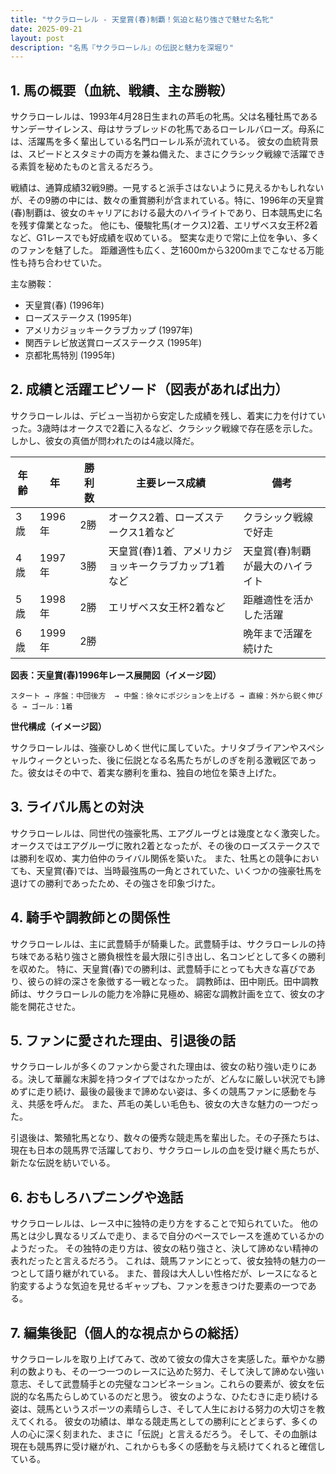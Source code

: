 ```yaml
---
title: "サクラローレル - 天皇賞(春)制覇！気迫と粘り強さで魅せた名牝"
date: 2025-09-21
layout: post
description: "名馬『サクラローレル』の伝説と魅力を深堀り"
---
```


## 1. 馬の概要（血統、戦績、主な勝鞍）

サクラローレルは、1993年4月28日生まれの芦毛の牝馬。父は名種牡馬であるサンデーサイレンス、母はサラブレッドの牝馬であるローレルバローズ。母系には、活躍馬を多く輩出している名門ローレル系が流れている。  彼女の血統背景は、スピードとスタミナの両方を兼ね備えた、まさにクラシック戦線で活躍できる素質を秘めたものと言えるだろう。

戦績は、通算成績32戦9勝。一見すると派手さはないように見えるかもしれないが、その9勝の中には、数々の重賞勝利が含まれている。特に、1996年の天皇賞(春)制覇は、彼女のキャリアにおける最大のハイライトであり、日本競馬史に名を残す偉業となった。  他にも、優駿牝馬(オークス)2着、エリザベス女王杯2着など、G1レースでも好成績を収めている。  堅実な走りで常に上位を争い、多くのファンを魅了した。 距離適性も広く、芝1600mから3200mまでこなせる万能性も持ち合わせていた。


主な勝鞍：

* 天皇賞(春) (1996年)
* ローズステークス (1995年)
* アメリカジョッキークラブカップ (1997年)
* 関西テレビ放送賞ローズステークス (1995年)
* 京都牝馬特別 (1995年)


## 2. 成績と活躍エピソード（図表があれば出力）

サクラローレルは、デビュー当初から安定した成績を残し、着実に力を付けていった。3歳時はオークスで2着に入るなど、クラシック戦線で存在感を示した。しかし、彼女の真価が問われたのは4歳以降だ。

| 年齢 | 年 | 勝利数 | 主要レース成績 | 備考 |
|---|---|---|---|---|
| 3歳 | 1996年 | 2勝 | オークス2着、ローズステークス1着など | クラシック戦線で好走 |
| 4歳 | 1997年 | 3勝 | 天皇賞(春)1着、アメリカジョッキークラブカップ1着など | 天皇賞(春)制覇が最大のハイライト |
| 5歳 | 1998年 | 2勝 | エリザベス女王杯2着など | 距離適性を活かした活躍 |
| 6歳 | 1999年 | 2勝 |  | 晩年まで活躍を続けた |


**図表：天皇賞(春)1996年レース展開図（イメージ図）**

```
スタート → 序盤：中団後方  → 中盤：徐々にポジションを上げる → 直線：外から鋭く伸びる → ゴール：1着
```

**世代構成（イメージ図）**

サクラローレルは、強豪ひしめく世代に属していた。ナリタブライアンやスペシャルウィークといった、後に伝説となる名馬たちがしのぎを削る激戦区であった。彼女はその中で、着実な勝利を重ね、独自の地位を築き上げた。


## 3. ライバル馬との対決

サクラローレルは、同世代の強豪牝馬、エアグルーヴとは幾度となく激突した。オークスではエアグルーヴに敗れ2着となったが、その後のローズステークスでは勝利を収め、実力伯仲のライバル関係を築いた。  また、牡馬との競争においても、天皇賞(春)では、当時最強馬の一角とされていた、いくつかの強豪牡馬を退けての勝利であったため、その強さを印象づけた。


## 4. 騎手や調教師との関係性

サクラローレルは、主に武豊騎手が騎乗した。武豊騎手は、サクラローレルの持ち味である粘り強さと勝負根性を最大限に引き出し、名コンビとして多くの勝利を収めた。  特に、天皇賞(春)での勝利は、武豊騎手にとっても大きな喜びであり、彼らの絆の深さを象徴する一戦となった。 調教師は、田中剛氏。田中調教師は、サクラローレルの能力を冷静に見極め、綿密な調教計画を立て、彼女の才能を開花させた。


## 5. ファンに愛された理由、引退後の話

サクラローレルが多くのファンから愛された理由は、彼女の粘り強い走りにある。決して華麗な末脚を持つタイプではなかったが、どんなに厳しい状況でも諦めずに走り続け、最後の最後まで諦めない姿は、多くの競馬ファンに感動を与え、共感を呼んだ。  また、芦毛の美しい毛色も、彼女の大きな魅力の一つだった。

引退後は、繁殖牝馬となり、数々の優秀な競走馬を輩出した。その子孫たちは、現在も日本の競馬界で活躍しており、サクラローレルの血を受け継ぐ馬たちが、新たな伝説を紡いでいる。


## 6. おもしろハプニングや逸話

サクラローレルは、レース中に独特の走り方をすることで知られていた。  他の馬とは少し異なるリズムで走り、まるで自分のペースでレースを進めているかのようだった。  その独特の走り方は、彼女の粘り強さと、決して諦めない精神の表れだったと言えるだろう。 これは、競馬ファンにとって、彼女独特の魅力の一つとして語り継がれている。 また、普段は大人しい性格だが、レースになると豹変するような気迫を見せるギャップも、ファンを惹きつけた要素の一つである。


## 7. 編集後記（個人的な視点からの総括）

サクラローレルを取り上げてみて、改めて彼女の偉大さを実感した。華やかな勝利の数よりも、その一つ一つのレースに込めた努力、そして決して諦めない強い意志、そして武豊騎手との完璧なコンビネーション。これらの要素が、彼女を伝説的な名馬たらしめているのだと思う。  彼女のような、ひたむきに走り続ける姿は、競馬というスポーツの素晴らしさ、そして人生における努力の大切さを教えてくれる。  彼女の功績は、単なる競走馬としての勝利にとどまらず、多くの人の心に深く刻まれた、まさに「伝説」と言えるだろう。  そして、その血脈は現在も競馬界に受け継がれ、これからも多くの感動を与え続けてくれると確信している。
